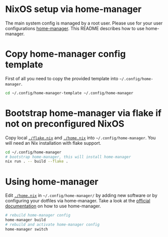 # NixOS setup via home-manager

The main system config is managed by a root user.
Please use for your user configurations [home-manager](https://nix-community.github.io/home-manager/).
This README describes how to use home-manager.

# Copy home-manager config template

First of all you need to copy the provided template into `~/.config/home-manager`.

```bash
cd ~/.config/home-manager-template ~/.config/home-manager
```

# Bootstrap home-manager via flake if not on preconfigured NixOS

Copy local [`./flake.nix`](./flake.nix) and [`./home.nix`](./home.nix) into `~/.config/home-manager`.
You will need an Nix installation with flake support.

```bash
cd ~/.config/home-manager
# bootstrap home-manager, this will install home-manager
nix run . -- build --flake .
```

# Using home-manager

Edit [`./home.nix`](./home.nix) in `~/.config/home-manager/` by adding new software or by configuring your dotfiles via home-manager.
Take a look at the [official documentation](https://nix-community.github.io/home-manager/) on how to use home-manager.

```bash
# rebuild home-manager config
home-manager build
# rebuild and activate home-manager config
home-manager switch
```
